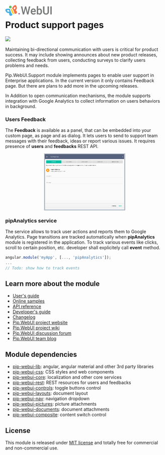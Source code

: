 # <img src="https://github.com/pip-webui/pip-webui/raw/master/doc/Logo.png" alt="Pip.WebUI Logo" style="max-width:30%"> <br/> Product support pages

![](https://img.shields.io/badge/license-MIT-blue.svg)

Maintaining bi-directional communication with users is critical for product success. It may include showing announces about 
new product releases, collecting feedback from users, conducting surveys to clarify users problems and needs.

Pip.WebUI.Support module implements pages to enable user support in Enterprise applications. In the current version it only
contains Feedback page. But there are plans to add more in the upcoming releases.

In Addition to open communication mechanisms, the module supports integration with Google Analytics to collect information on users behaviors in background.

### Users Feedback

The **Feedback** is available as a panel, that can be embedded into your custom page, as page and as dialog. It lets users to send to support team messages with their feedback, ideas or report various issues. It requires presence of **users** and **feedbacks** REST API.  

<a href="https://github.com/pip-webui/pip-webui-support/raw/master/doc/images/img-feedback-page.png" style="border: 3px ridge #c8d2df; width: 50%; margin: auto; display: block">
    <img src="https://github.com/pip-webui/pip-webui-support/raw/master/doc/images/img-feedback-page.png"/>
</a>

### pipAnalytics service

The service allows to track user actions and reports them to Google Analytics. Page transitions are tracked automatically when **pipAnalytics** module is registered in the application. To track various events like clicks, scroll to certain position, etc. developer shall explicitely call **event** method.

```javascript
angular.module('myApp', [..., 'pipAnalytics']);
...
// Todo: show how to track events
```

## Learn more about the module

- [User's guide](https://github.com/pip-webui/pip-webui-support/blob/master/doc/UsersGuide.md)
- [Online samples](http://webui.pipdevs.com/pip-webui-support/index.html)
- [API reference](http://webui-api.pipdevs.com/pip-webui-support/index.html)
- [Developer's guide](https://github.com/pip-webui/pip-webui-support/blob/master/doc/DevelopersGuide.md)
- [Changelog](https://github.com/pip-webui/pip-webui-support/blob/master/CHANGELOG.md)
- [Pip.WebUI project website](http://www.pipwebui.org)
- [Pip.WebUI project wiki](https://github.com/pip-webui/pip-webui/wiki)
- [Pip.WebUI discussion forum](https://groups.google.com/forum/#!forum/pip-webui)
- [Pip.WebUI team blog](https://pip-webui.blogspot.com/)

## <a name="dependencies"></a>Module dependencies

* [pip-webui-lib](https://github.com/pip-webui/pip-webui-lib): angular, angular material and other 3rd party libraries
* [pip-webui-css](https://github.com/pip-webui/pip-webui-css): CSS styles and web components
* [pip-webui-core](https://github.com/pip-webui/pip-webui-core): localization and other core services
* [pip-webui-rest](https://github.com/pip-webui/pip-webui-rest): REST resources for users and feedbacks
* [pip-webui-controls](https://github.com/pip-webui/pip-webui-controls): toggle buttons control
* [pip-webui-layouts](https://github.com/pip-webui/pip-webui-layouts): document layout
* [pip-webui-nav](https://github.com/pip-webui/pip-webui-nav): navigation dropdown
* [pip-webui-pictures](https://github.com/pip-webui/pip-webui-pictures): picture attachments
* [pip-webui-documents](https://github.com/pip-webui/pip-webui-documents): document attachments
* [pip-webui-composite](https://github.com/pip-webui/pip-webui-composite): content switch control

## <a name="license"></a>License

This module is released under [MIT license](License) and totally free for commercial and non-commercial use.
